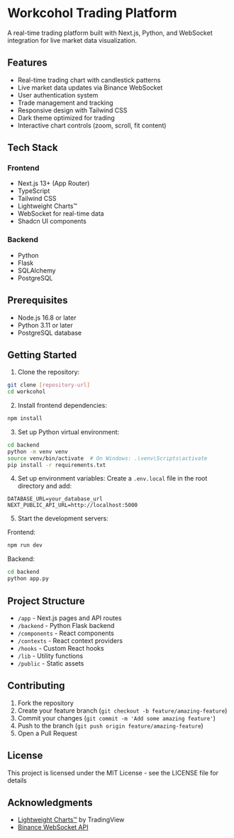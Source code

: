 # Workcohol Trading Platform

A real-time trading platform built with Next.js, Python, and WebSocket integration for live market data visualization.

## Features

- Real-time trading chart with candlestick patterns
- Live market data updates via Binance WebSocket
- User authentication system
- Trade management and tracking
- Responsive design with Tailwind CSS
- Dark theme optimized for trading
- Interactive chart controls (zoom, scroll, fit content)

## Tech Stack

### Frontend
- Next.js 13+ (App Router)
- TypeScript
- Tailwind CSS
- Lightweight Charts™
- WebSocket for real-time data
- Shadcn UI components

### Backend
- Python
- Flask
- SQLAlchemy
- PostgreSQL

## Prerequisites

- Node.js 16.8 or later
- Python 3.11 or later
- PostgreSQL database

## Getting Started

1. Clone the repository:
```bash
git clone [repository-url]
cd workcohol
```

2. Install frontend dependencies:
```bash
npm install
```

3. Set up Python virtual environment:
```bash
cd backend
python -m venv venv
source venv/bin/activate  # On Windows: .\venv\Scripts\activate
pip install -r requirements.txt
```

4. Set up environment variables:
Create a `.env.local` file in the root directory and add:
```
DATABASE_URL=your_database_url
NEXT_PUBLIC_API_URL=http://localhost:5000
```

5. Start the development servers:

Frontend:
```bash
npm run dev
```

Backend:
```bash
cd backend
python app.py
```

## Project Structure

- `/app` - Next.js pages and API routes
- `/backend` - Python Flask backend
- `/components` - React components
- `/contexts` - React context providers
- `/hooks` - Custom React hooks
- `/lib` - Utility functions
- `/public` - Static assets

## Contributing

1. Fork the repository
2. Create your feature branch (`git checkout -b feature/amazing-feature`)
3. Commit your changes (`git commit -m 'Add some amazing feature'`)
4. Push to the branch (`git push origin feature/amazing-feature`)
5. Open a Pull Request

## License

This project is licensed under the MIT License - see the LICENSE file for details

## Acknowledgments

- [Lightweight Charts™](https://tradingview.github.io/lightweight-charts/) by TradingView
- [Binance WebSocket API](https://binance-docs.github.io/apidocs/spot/en/)